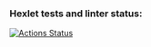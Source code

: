 ### Hexlet tests and linter status:
[![Actions Status](https://github.com/DyakonovVitaliy/python-project-49/workflows/hexlet-check/badge.svg)](https://github.com/DyakonovVitaliy/python-project-49/actions)